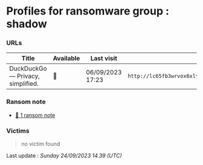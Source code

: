 # Profiles for ransomware group : **shadow**



### URLs
| Title | Available | Last visit | fqdn | Screenshot 
|---|---|---|---|---|
| DuckDuckGo — Privacy, simplified. | 🔴 | 06/09/2023 17:23 | `http://lc65fb3wrvox6xlyn4hklwjcojau55diqxxylqs4qsfng23ftzijnxad.onion` | <a href="https://images.ransomware.live/screenshots/lc65fb3wrvox6xlyn4hklwjcojau55diqxxylqs4qsfng23ftzijnxad-onion.png" target=_blank>📸</a> | 


### Ransom note
* [📝 1 ransom note](notes/shadow)

### Victims

> no victim found




Last update : _Sunday 24/09/2023 14.39 (UTC)_
